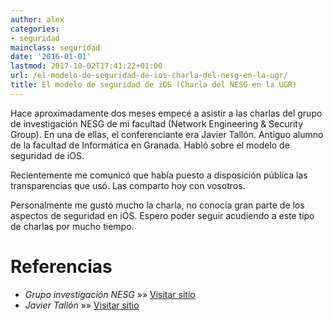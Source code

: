 ```yaml
---
author: alex
categories:
- seguridad
mainclass: seguridad
date: '2016-01-01'
lastmod: 2017-10-02T17:41:22+01:00
url: /el-modelo-de-seguridad-de-ios-charla-del-nesg-en-la-ugr/
title: El modelo de seguridad de iOS (Charla del NESG en la UGR)
---
```


Hace aproximadamente dos meses empecé a asistir a las charlas del grupo de investigación NESG de mi facultad (Network Engineering & Security Group). En una de ellas, el conferenciante era Javier Tallón. Antiguo alumno de la facultad de Informática en Granada. Habló sobre el modelo de seguridad de iOS.

Recientemente me comunicó que había puesto a disposición pública las transparencias que usó. Las comparto hoy con vosotros.

Personalmente me gustó mucho la charla, no conocía gran parte de los aspectos de seguridad en iOS. Espero poder seguir acudiendo a este tipo de charlas por mucho tiempo.

# Referencias

- *Grupo investigación NESG* »» <a href="http://nesg.ugr.es/" target="_blank">Visitar sitio</a>
- *Javier Tallón* »» <a href="http://jtsec.es/" target="_blank">Visitar sitio</a>
